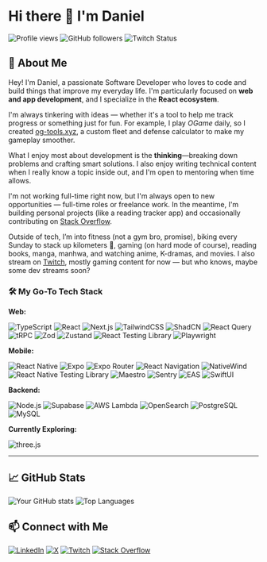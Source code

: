 # Hi there 👋 I'm Daniel

![Profile views](https://komarev.com/ghpvc/?username=danielfryy&color=blue)
![GitHub followers](https://img.shields.io/github/followers/danielfryy?label=Follow&style=social)
![Twitch Status](https://img.shields.io/twitch/status/danielfryy?style=social)

## 🚀 About Me
Hey! I'm Daniel, a passionate Software Developer who loves to code and build things that improve my everyday life. I'm particularly focused on **web and app development**, and I specialize in the **React ecosystem**.

I'm always tinkering with ideas — whether it's a tool to help me track progress or something just for fun. For example, I play *OGame* daily, so I created [og-tools.xyz](https://og-tools.xyz), a custom fleet and defense calculator to make my gameplay smoother.

What I enjoy most about development is the **thinking**—breaking down problems and crafting smart solutions. I also enjoy writing technical content when I really know a topic inside out, and I'm open to mentoring when time allows.

I'm not working full-time right now, but I'm always open to new opportunities — full-time roles or freelance work. In the meantime, I'm building personal projects (like a reading tracker app) and occasionally contributing on [Stack Overflow](https://stackoverflow.com/users/11847142/danielfryy).

Outside of tech, I’m into fitness (not a gym bro, promise), biking every Sunday to stack up kilometers 🚴, gaming (on hard mode of course), reading books, manga, manhwa, and watching anime, K-dramas, and movies. I also stream on [Twitch](https://www.twitch.tv/danielfryy), mostly gaming content for now — but who knows, maybe some dev streams soon?

### 🛠️ My Go-To Tech Stack

**Web:**

![TypeScript](https://img.shields.io/badge/-TypeScript-3178C6?style=for-the-badge&logo=typescript&logoColor=white)
![React](https://img.shields.io/badge/-React-20232A?style=for-the-badge&logo=react)
![Next.js](https://img.shields.io/badge/-Next.js-000000?style=for-the-badge&logo=nextdotjs)
![TailwindCSS](https://img.shields.io/badge/-TailwindCSS-38B2AC?style=for-the-badge&logo=tailwindcss&logoColor=white)
![ShadCN](https://img.shields.io/badge/-ShadCN-111827?style=for-the-badge&logo=vercel&logoColor=white)
![React Query](https://img.shields.io/badge/-React%20Query-ff4154?style=for-the-badge&logo=reactquery&logoColor=white)
![tRPC](https://img.shields.io/badge/-tRPC-2596be?style=for-the-badge&logo=trpc&logoColor=white)
![Zod](https://img.shields.io/badge/-Zod-informational?style=for-the-badge)
![Zustand](https://img.shields.io/badge/-Zustand-000000?style=for-the-badge&logo=zustand&logoColor=white)
![React Testing Library](https://img.shields.io/badge/-React%20Testing%20Library-E33332?style=for-the-badge&logo=testinglibrary&logoColor=white)
![Playwright](https://img.shields.io/badge/-Playwright-2EAD33?style=for-the-badge&logo=playwright&logoColor=white)

**Mobile:**

![React Native](https://img.shields.io/badge/-React%20Native-20232A?style=for-the-badge&logo=react)
![Expo](https://img.shields.io/badge/-Expo-000020?style=for-the-badge&logo=expo)
![Expo Router](https://img.shields.io/badge/-Expo%20Router-000000?style=for-the-badge&logo=expo&logoColor=white)
![React Navigation](https://img.shields.io/badge/-React%20Navigation-000000?style=for-the-badge&logo=react&logoColor=white)
![NativeWind](https://img.shields.io/badge/-NativeWind-06B6D4?style=for-the-badge&logo=tailwindcss&logoColor=white)
![React Native Testing Library](https://img.shields.io/badge/-RNTL-000000?style=for-the-badge&logo=testinglibrary&logoColor=white)
![Maestro](https://img.shields.io/badge/-Maestro-4526F6?style=for-the-badge&logo=maestro&logoColor=white)
![Sentry](https://img.shields.io/badge/-Sentry-362D59?style=for-the-badge&logo=sentry&logoColor=white)
![EAS](https://img.shields.io/badge/-EAS-4630EB?style=for-the-badge&logo=expo&logoColor=white)
![SwiftUI](https://img.shields.io/badge/-SwiftUI-FA7343?style=for-the-badge&logo=swift&logoColor=white)

**Backend:**

![Node.js](https://img.shields.io/badge/-Node.js-339933?style=for-the-badge&logo=node.js&logoColor=white)
![Supabase](https://img.shields.io/badge/-Supabase-3FCF8E?style=for-the-badge&logo=supabase&logoColor=white)
![AWS Lambda](https://img.shields.io/badge/-AWS%20Lambda-FF9900?style=for-the-badge&logo=amazonaws&logoColor=white)
![OpenSearch](https://img.shields.io/badge/-OpenSearch-005EB8?style=for-the-badge&logo=opensearch&logoColor=white)
![PostgreSQL](https://img.shields.io/badge/-PostgreSQL-336791?style=for-the-badge&logo=postgresql&logoColor=white)
![MySQL](https://img.shields.io/badge/-MySQL-4479A1?style=for-the-badge&logo=mysql&logoColor=white)

**Currently Exploring:**

![three.js](https://img.shields.io/badge/-three.js-000000?style=for-the-badge&logo=threedotjs&logoColor=white)

---

## 📈 GitHub Stats

![Your GitHub stats](https://github-readme-stats.vercel.app/api?username=danielfryy&show_icons=true&theme=default)
![Top Languages](https://github-readme-stats.vercel.app/api/top-langs/?username=danielfryy&layout=compact)

## 📫 Connect with Me

[![LinkedIn](https://custom-icon-badges.demolab.com/badge/LinkedIn-0A66C2?logo=linkedin-white&logoColor=fff)](https://linkedin.com/in/danielfryy) [![X](https://img.shields.io/badge/X-%23000000.svg?logo=X&logoColor=white)](https://twitter.com/danielfryy) [![Twitch](https://img.shields.io/badge/Twitch-%239146FF.svg?logo=Twitch&logoColor=white)](https://twitch.tv/danielfryy) [![Stack Overflow](https://img.shields.io/badge/-Stack%20Overflow-FE7A16?logo=stack-overflow&logoColor=white)](https://stackoverflow.com/users/11847142/danielfryy)
